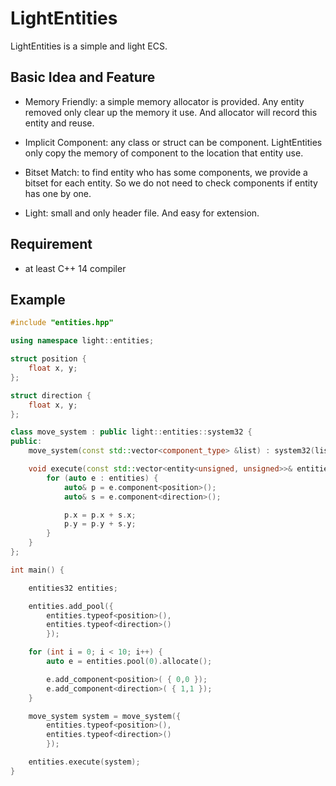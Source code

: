 # LightEntities

LightEntities is a simple and light ECS.

## Basic Idea and Feature

- Memory Friendly: a simple memory allocator is provided. Any entity removed only clear up the memory it use. And allocator will record this entity and reuse.

- Implicit Component: any class or struct can be component. LightEntities only copy the memory of component to the location that entity use.

- Bitset Match: to find entity who has some components, we provide a bitset for each entity. So we do not need to check components if entity has one by one.

- Light: small and only header file. And easy for extension.

## Requirement

- at least C++ 14 compiler

## Example

```C++
#include "entities.hpp"

using namespace light::entities;

struct position {
	float x, y;
};

struct direction {
	float x, y;
};

class move_system : public light::entities::system32 {
public:
	move_system(const std::vector<component_type> &list) : system32(list) {}

	void execute(const std::vector<entity<unsigned, unsigned>>& entities) override {
		for (auto e : entities) {
			auto& p = e.component<position>();
			auto& s = e.component<direction>();

			p.x = p.x + s.x;
			p.y = p.y + s.y;
		}
	}
};

int main() {

	entities32 entities;

	entities.add_pool({
		entities.typeof<position>(),
		entities.typeof<direction>()
		});

	for (int i = 0; i < 10; i++) {
		auto e = entities.pool(0).allocate();

		e.add_component<position>( { 0,0 });
		e.add_component<direction>( { 1,1 });
	}

	move_system system = move_system({
		entities.typeof<position>(),
		entities.typeof<direction>()
		});

	entities.execute(system);
}
```